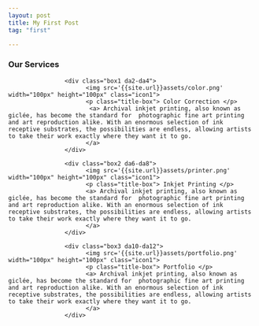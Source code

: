 ```yaml
---
layout: post
title: My First Post
tag: "first"

---
```


<!--<h2>This is my first post in Jekyll!</h2>

<small>great.</small>  -->
 <h3 class="service-title da-all"> Our Services </h3> 

<div class="main-box da-all"> 
                
                    <div class="box1 da2-da4"> 
                          <img src='{{site.url}}assets/color.png' width="100px" height="100px" class="icon1">
                          <p class="title-box"> Color Correction </p>
                           <a> Archival inkjet printing, also known as giclée, has become the standard for  photographic fine art printing and art reproduction alike. With an enormous selection of ink receptive substrates, the possibilities are endless, allowing artists to take their work exactly where they want it to go.
                          </a>
                    </div>  

                    <div class="box2 da6-da8"> 
                          <img src='{{site.url}}assets/printer.png' width="100px" height="100px" class="icon1">
                          <p class="title-box"> Inkjet Printing </p>
                          <a> Archival inkjet printing, also known as giclée, has become the standard for  photographic fine art printing and art reproduction alike. With an enormous selection of ink receptive substrates, the possibilities are endless, allowing artists to take their work exactly where they want it to go.
                          </a>
                    </div>

                    <div class="box3 da10-da12"> 
                          <img src='{{site.url}}assets/portfolio.png' width="100px" height="100px" class="icon1">
                          <p class="title-box"> Portfolio </p>
                          <a> Archival inkjet printing, also known as giclée, has become the standard for  photographic fine art printing and art reproduction alike. With an enormous selection of ink receptive substrates, the possibilities are endless, allowing artists to take their work exactly where they want it to go.
                          </a>
                    </div> 
                 
</div>         